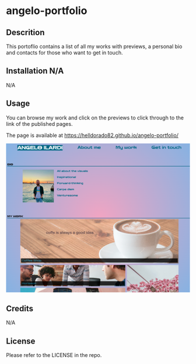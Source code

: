 # angelo-portfolio

## Descrition

This portoflio contains a list of all my works with previews, a personal bio and contacts for those who want to get in touch.

## Installation N/A

N/A

## Usage

You can browse my work and click on the previews to click through to the link of the published pages.

The page is available at https://helldorado82.github.io/angelo-portfolio/



![page preview](assets/images/preview.png)



## Credits

N/A

## License

Please refer to the LICENSE in the repo.